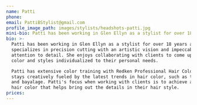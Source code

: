 ```yaml
---
name: Patti
phone:
email: PattiBStylist@gmail.com
profile_image_path: images/stylists/headshots-patti.jpg
mini-bio: Patti has been working in Glen Ellyn as a stylist for over 18 years and specializes in precision cutting with an artistic vision and impeccable attention to detail. She enjoys collaborating with clients to come up with color and styles individualized to their personal needs
bio: >-
  Patti has been working in Glen Ellyn as a stylist for over 18 years and
  specializes in precision cutting with an artistic vision and impeccable
  attention to detail. She enjoys collaborating with clients to come up with
  color and styles individualized to their personal needs.

  Patti has extensive color training with Redken Professional Hair Color and
  stays creatively fueled by the latest trends in hair color, such as the ombré
  and bayalage. Patti's focus when working with clients is to achieve a natural
  hair color that helps bring out the details in their hair style.
prices:
---
```




